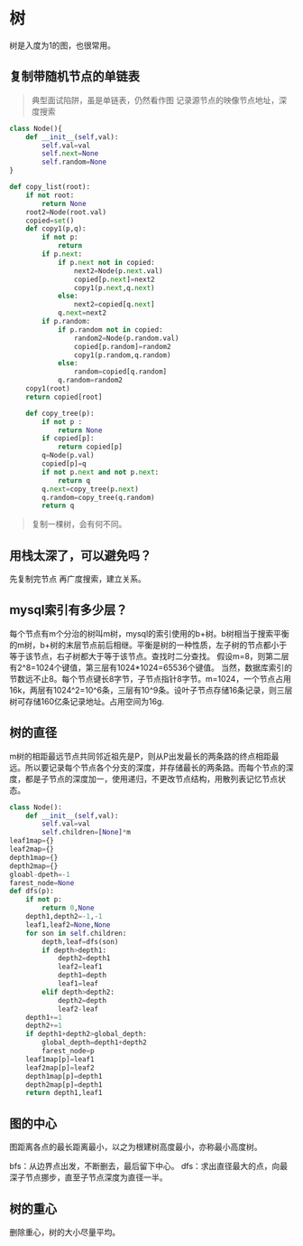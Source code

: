 # 树

树是入度为1的图，也很常用。

## 复制带随机节点的单链表
>典型面试陷阱，虽是单链表，仍然看作图
记录源节点的映像节点地址，深度搜索

```python
class Node(){
    def __init__(self,val):
        self.val=val
        self.next=None
        self.random=None
}

def copy_list(root):
    if not root:
        return None
    root2=Node(root.val)
    copied=set()
    def copy1(p,q):
        if not p:
            return
        if p.next:
            if p.next not in copied:
                next2=Node(p.next.val)
                copied[p.next]=next2
                copy1(p.next,q.next)        
            else:
                next2=copied[q.next]
            q.next=next2
        if p.random:
            if p.random not in copied:
                random2=Node(p.random.val)
                copied[p.random]=random2
                copy1(p.random,q.random)    
            else:
                random=copied[q.random]
            q.random=random2
    copy1(root)
    return copied[root]

    def copy_tree(p):
        if not p :
            return None
        if copied[p]:
            return copied[p]
        q=Node(p.val)
        copied[p]=q
        if not p.next and not p.next:
            return q
        q.next=copy_tree(p.next)
        q.random=copy_tree(q.random)
        return q

```
>复制一棵树，会有何不同。

## 用栈太深了，可以避免吗？
先复制完节点
再广度搜索，建立关系。

## mysql索引有多少层？
每个节点有m个分治的树叫m树，mysql的索引使用的b+树。b树相当于搜索平衡的m树，b+树的末层节点前后相继。平衡是树的一种性质，左子树的节点都小于等于该节点，右子树都大于等于该节点。查找时二分查找。
假设m=8，则第二层有2^8=1024个键值，第三层有1024*1024=65536个键值。
当然，数据库索引的节数远不止8。每个节点键长8字节，子节点指针8字节。m=1024，一个节点占用16k，两层有1024^2=10^6条，三层有10^9条。设叶子节点存储16条记录，则三层树可存储160亿条记录地址。占用空间为16g.


## 树的直径
m树的相距最远节点共同邻近祖先是P，则从P出发最长的两条路的终点相距最远。所以要记录每个节点各个分支的深度，并存储最长的两条路。而每个节点的深度，都是子节点的深度加一，使用递归，不更改节点结构，用散列表记忆节点状态。
```python
class Node():
    def __init__(self,val):
        self.val=val
        self.children=[None]*m
leaf1map={}
leaf2map={}
depth1map={}
depth2map={}
gloabl-dpeth=-1
farest_node=None
def dfs(p):
    if not p:
        return 0,None
    depth1,depth2=-1,-1
    leaf1,leaf2=None,None
    for son in self.children:
        depth,leaf=dfs(son)
        if depth>depth1:
            depth2=depth1
            leaf2=leaf1
            depth1=depth
            leaf1=leaf
        elif depth>depth2:
            depth2=depth
            leaf2-leaf
    depth1+=1
    depth2+=1
    if depth1+depth2>global_depth:
        global_depth=depth1+depth2
        farest_node=p
    leaf1map[p]=leaf1
    leaf2map[p]=leaf2
    depth1map[p]=depth1
    depth2map[p]=depth1
    return depth1,leaf1

```

## 图的中心
图距离各点的最长距离最小，以之为根建树高度最小，亦称最小高度树。

bfs：从边界点出发，不断删去，最后留下中心。
dfs：求出直径最大的点，向最深子节点挪步，直至子节点深度为直径一半。

## 树的重心
删除重心，树的大小尽量平均。